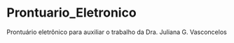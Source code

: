 # Prontuario_Eletronico
Prontuário eletrônico para auxiliar o trabalho da Dra. Juliana G. Vasconcelos
